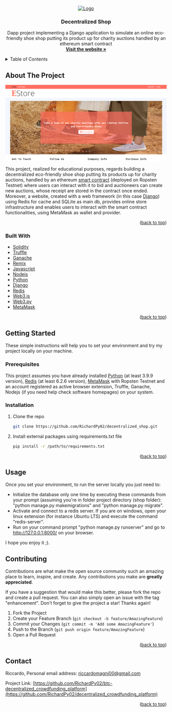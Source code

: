 <div id="top"></div>
<!-- PROJECT LOGO -->
<br />
<div align="center">
  <a href="https://github.com/RichardPy02/decentralized_shop">
    <img src="shop/static/img/favicon.ico" alt="Logo" width="80" height="80">
  </a>

  <h3 align="center">Decentralized Shop</h3>

  <p align="center">
      Dapp project implementing a Django application to simulate an online eco-friendly shoe shop putting its product up for charity auctions handled by an ethereum smart contract
    <br/>
    <a href="https://riccardo02.pythonanywhere.com/"><strong>Visit the website »</strong></a> 
  </p>
</div>



<!-- TABLE OF CONTENTS -->
<details>
  <summary>Table of Contents</summary>
  <ol>
    <li>
      <a href="#about-the-project">About The Project</a>
      <ul>
        <li><a href="#built-with">Built With</a></li>
      </ul>
    </li>
    <li>
      <a href="#getting-started">Getting Started</a>
      <ul>
        <li><a href="#prerequisites">Prerequisites</a></li>
        <li><a href="#installation">Installation</a></li>
      </ul>
    </li>
    <li><a href="#usage">Usage</a></li>
    <li><a href="#contributing">Contributing</a></li>
    <li><a href="#contact">Contact</a></li>
  </ol>
</details>



<!-- ABOUT THE PROJECT -->
## About The Project

![Home Page image](shop/static/img/homepageSite.png)

This project, realized for educational purposes, regards building a decentralized eco-friendly shoe shop putting its products up for charity auctions, handled by an ethereum 
[smart contract](https://ropsten.etherscan.io/address/0xb49468a4560f4929211d7e968b8b16f81562831b)
(deployed on Ropsten Testnet) where users can interact with it to bid and auctioneers can create new auctions, whose receipt are stored in the contract once ended.
Moreover, a website, created with a web framework (in this case [Django](https://www.djangoproject.com/)) using Redis for cache and SQLite as main db, provides online store infrastructure and enables users to interact with the smart contract functionalities, using MetaMask as wallet and provider.

<p align="right">(<a href="#top">back to top</a>)</p>



### Built With

* [Solidity](https://docs.soliditylang.org/en/v0.8.11/)
* [Truffle](https://trufflesuite.com/truffle/)
* [Ganache](https://trufflesuite.com/ganache/)
* [Remix](https://github.com/ethereum/remix-desktop/releases)
* [Javascript](https://www.javascript.com/)
* [Nodejs](https://nodejs.org/it/)
* [Python](https://www.python.org/)
* [Django](https://www.djangoproject.com/)
* [Redis](https://redis.io/)
* [Web3.js](https://web3js.readthedocs.io/en/v1.7.0/)
* [Web3.py](https://web3py.readthedocs.io/en/stable/)
* [MetaMask](https://metamask.io/)

<p align="right">(<a href="#top">back to top</a>)</p>



<!-- GETTING STARTED -->
## Getting Started
These simple instructions will help you to set your environment and try my project locally on your machine.

### Prerequisites

This project assumes you have already installed [Python](https://www.python.org/downloads/) (at least 3.9.9 version), [Redis](https://redis.io/download) (at least 6.2.6 version), [MetaMask](https://chrome.google.com/webstore/detail/metamask/nkbihfbeogaeaoehlefnkodbefgpgknn) with Ropsten Testnet and an account registered as active browser extension,
Truffle, Ganache, Nodejs (if you need help check software homepages) on your system.

### Installation

1. Clone the repo
   ```sh
   git clone https://github.com/RichardPy02/decentralized_shop.git
   ```
2. Install external packages using requirements.txt file
   ```sh
   pip install -r /path/to/requirements.txt
   ```

<p align="right">(<a href="#top">back to top</a>)</p>

<!-- USAGE EXAMPLES -->
## Usage

Once you set your environment, to run the server locally you just need to:
* Initialize the database only one time by executing these commands from your prompt (assuming you're in folder project directory (shop folder): "python manage.py makemigrations" and "python manage.py migrate".
* Activate and connect to a redis server. If you are on windows, open your linux extension (for instance Ubuntu LTS) and execute the command "redis-server".
* Run on your command prompt "python manage.py runserver" and go to http://127.0.0.1:8000/ on your browser. 

I hope you enjoy it ;).


<!-- CONTRIBUTING -->
## Contributing

Contributions are what make the open source community such an amazing place to learn, inspire, and create. Any contributions you make are **greatly appreciated**.

If you have a suggestion that would make this better, please fork the repo and create a pull request. You can also simply open an issue with the tag "enhancement".
Don't forget to give the project a star! Thanks again!

1. Fork the Project
2. Create your Feature Branch (`git checkout -b feature/AmazingFeature`)
3. Commit your Changes (`git commit -m 'Add some AmazingFeature'`)
4. Push to the Branch (`git push origin feature/AmazingFeature`)
5. Open a Pull Request

<p align="right">(<a href="#top">back to top</a>)</p>

<!-- CONTACT -->
## Contact

Riccardo, 
Personal email address: riccardomagni00@gmail.com

Project Link: [https://github.com/RichardPy02/btc-decentralized_crowdfunding_platform](https://github.com/RichardPy02/decentralized_crowdfunding_platform)

<p align="right">(<a href="#top">back to top</a>)</p>
